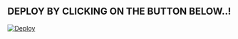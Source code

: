 ## DEPLOY BY CLICKING ON THE BUTTON BELOW..!

[![Deploy](https://www.herokucdn.com/deploy/button.svg)](https://heroku.com/deploy?template=https://github.com/hellboi-atul/whats-app-userbot)
